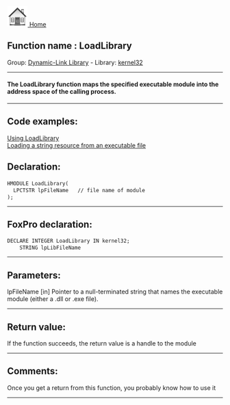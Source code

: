 [<img src="../../images/home.png"> Home ](https://github.com/VFPX/Win32API)  

## Function name : LoadLibrary
Group: [Dynamic-Link Library](../../functions_group.md#Dynamic-Link_Library)  -  Library: [kernel32](../../Libraries.md#kernel32)  
***  


#### The LoadLibrary function maps the specified executable module into the address space of the calling process.


***  


## Code examples:
[Using LoadLibrary](../../samples/sample_007.md)  
[Loading a string resource from an executable file](../../samples/sample_213.md)  

## Declaration:
```foxpro  
HMODULE LoadLibrary(
  LPCTSTR lpFileName   // file name of module
);  
```  
***  


## FoxPro declaration:
```foxpro  
DECLARE INTEGER LoadLibrary IN kernel32;
	STRING lpLibFileName  
```  
***  


## Parameters:
lpFileName 
[in] Pointer to a null-terminated string that names the executable module (either a .dll or .exe file).  
***  


## Return value:
If the function succeeds, the return value is a handle to the module  
***  


## Comments:
Once you get a return from this function, you probably know how to use it  
  
***  

